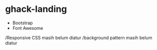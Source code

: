 # ghack-landing

+ Bootstrap
+ Font Awesome

/Responsive CSS masih belum diatur
/background pattern masih belum diatur
